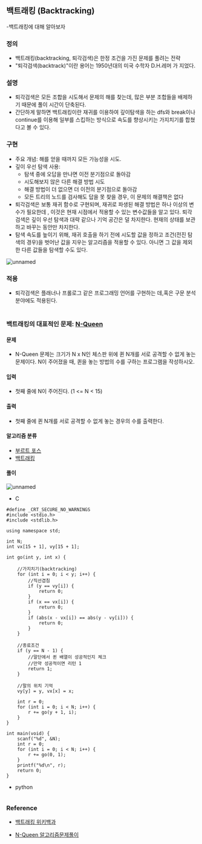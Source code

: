 ## 백트래킹 (Backtracking)
-백트래킹에 대해 알아보자


### 정의
- 백트래킹(backtracking, 퇴각검색)은 한정 조건을 가진 문제를 풀려는 전략
- "퇴각검색(backtrack)"이란 용어는 1950년대의 미국 수학자 D.H.레머 가 지었다.

### 설명
- 퇴각검색은 모든 조합을 시도해서 문제의 해를 찾는데, 많은 부분 조합들을 배제하기 때문에 풀이 시간이 단축된다.
- 간단하게 말하면 백트래킹이란 재귀를 이용하여 깊이탐색을 하는 dfs와 break이나 continue를 이용해 일부를 스킵하는 방식으로 속도를 향상시키는 가지치기를 합쳤다고 볼 수 있다. 

### 구현
- 주요 개념: 해를 얻을 때까지 모든 가능성을 시도.
- 깊이 우선 탐색 사용:
  - 탐색 중에 오답을 만나면 이전 분기점으로 돌아감
  - 시도해보지 않은 다른 해결 방법 시도
  - 해결 방법이 더 없으면 더 이전의 분기점으로 돌아감
  - 모든 트리의 노드를 검사해도 답을 못 찾을 경우, 이 문제의 해결책은 없다
- 퇴각검색은 보통 재귀 함수로 구현되며, 재귀로 파생된 해결 방법은 하나 이상의 변수가 필요한데 , 이것은 현재 시점에서 적용할 수 있는 변수값들을 알고 있다. 퇴각검색은 깊이 우선 탐색과 대략 같으나 기억 공간은 덜 차지한다. 현재의 상태를 보관하고 바꾸는 동안만 차지한다.
- 탐색 속도를 높이기 위해, 재귀 호출을 하기 전에 시도할 값을 정하고 조건(전진 탐색의 경우)을 벗어난 값을 지우는 알고리즘을 적용할 수 있다. 아니면 그 값을 제외한 다른 값들을 탐색할 수도 있다.


![unnamed](https://user-images.githubusercontent.com/56468120/92892227-8d66aa00-f453-11ea-8abf-220fb2b2e98f.png)

### 적용
- 퇴각검색은 플래너나 프롤로그 같은 프로그래밍 언어를 구현하는 데,혹은 구문 분석 분야에도 적용된다.
<br><br>


### 백트래킹의 대표적인 문제: [N-Queen](https://www.acmicpc.net/problem/9663)
#### 문제
  - N-Queen 문제는 크기가 N x N인 체스판 위에 퀸 N개를 서로 공격할 수 없게 놓는 문제이다. N이 주어졌을 때, 퀸을 놓는 방법의 수를 구하는 프로그램을 작성하시오.
#### 입력
- 첫째 줄에 N이 주어진다. (1 <= N < 15)
#### 출력
- 첫째 줄에 퀸 N개를 서로 공격할 수 없게 놓는 경우의 수를 출력한다.
#### 알고리즘 분류
- [부르트 포스](https://gusdnd852.tistory.com/167?category=748315)
- [백트래킹]()
#### 풀이

![unnamed](https://user-images.githubusercontent.com/56468120/92909129-d02f7e80-f461-11ea-9a4b-a27cf919c5c5.png)

- C
```
#define _CRT_SECURE_NO_WARNINGS
#include <stdio.h>
#include <stdlib.h>

using namespace std;

int N;
int vx[15 + 1], vy[15 + 1];

int go(int y, int x) {

	//가지치기(backtracking)
	for (int i = 0; i < y; i++) {
		//직선겹침
		if (y == vy[i]) {
			return 0;
		}
		if (x == vx[i]) {
			return 0;
		}
		if (abs(x - vx[i]) == abs(y - vy[i])) {
			return 0;
		}
	}

	//종료조건
	if (y == N - 1) {
		//말단에서 퀸 배열이 성공적인지 체크
		//만약 성공적이면 리턴 1
		return 1;
	}

	//말의 위치 기억
	vy[y] = y, vx[x] = x;

	int r = 0;
	for (int i = 0; i < N; i++) {
		r += go(y + 1, i);
	}
}

int main(void) {
	scanf("%d", &N);
	int r = 0;
	for (int i = 0; i < N; i++) {
		r += go(0, 1);
	}
	printf("%d\n", r);
	return 0;
}
```

- python
```

```

### Reference
  - [백트래킹 위키백과](https://ko.wikipedia.org/wiki/%ED%87%B4%EA%B0%81%EA%B2%80%EC%83%89)
  
  - [N-Queen 알고리즘문제풀이](https://www.youtube.com/watch?v=ltm-JX5R1pA)
